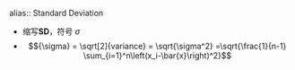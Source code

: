 alias:: Standard Deviation

- 缩写**SD**，符号 $\sigma$
- $${\sigma} = \sqrt[2]{variance} = \sqrt{\sigma^2} =\sqrt{\frac{1}{n-1} \sum_{i=1}^n\left(x_i-\bar{x}\right)^2}$$
